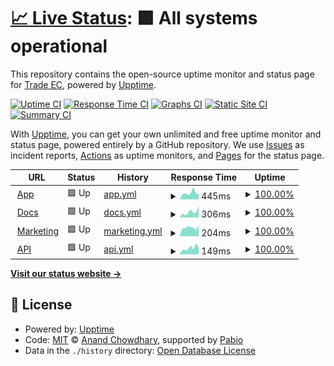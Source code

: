 # [📈 Live Status](https://uptime.masivo.ai): <!--live status--> **🟩 All systems operational**

This repository contains the open-source uptime monitor and status page for [Trade EC](www.trade.ec), powered by [Upptime](https://github.com/upptime/upptime).

[![Uptime CI](https://github.com/Trade-EC/masivo-uptime/workflows/Uptime%20CI/badge.svg)](https://github.com/Trade-EC/masivo-uptime/actions?query=workflow%3A%22Uptime+CI%22)
[![Response Time CI](https://github.com/Trade-EC/masivo-uptime/workflows/Response%20Time%20CI/badge.svg)](https://github.com/Trade-EC/masivo-uptime/actions?query=workflow%3A%22Response+Time+CI%22)
[![Graphs CI](https://github.com/Trade-EC/masivo-uptime/workflows/Graphs%20CI/badge.svg)](https://github.com/Trade-EC/masivo-uptime/actions?query=workflow%3A%22Graphs+CI%22)
[![Static Site CI](https://github.com/Trade-EC/masivo-uptime/workflows/Static%20Site%20CI/badge.svg)](https://github.com/Trade-EC/masivo-uptime/actions?query=workflow%3A%22Static+Site+CI%22)
[![Summary CI](https://github.com/Trade-EC/masivo-uptime/workflows/Summary%20CI/badge.svg)](https://github.com/Trade-EC/masivo-uptime/actions?query=workflow%3A%22Summary+CI%22)

With [Upptime](https://upptime.js.org), you can get your own unlimited and free uptime monitor and status page, powered entirely by a GitHub repository. We use [Issues](https://github.com/Trade-EC/masivo-uptime/issues) as incident reports, [Actions](https://github.com/Trade-EC/masivo-uptime/actions) as uptime monitors, and [Pages](https://uptime.masivo.ai) for the status page.

<!--start: status pages-->
<!-- This summary is generated by Upptime (https://github.com/upptime/upptime) -->
<!-- Do not edit this manually, your changes will be overwritten -->
<!-- prettier-ignore -->
| URL | Status | History | Response Time | Uptime |
| --- | ------ | ------- | ------------- | ------ |
| <img alt="" src="https://icons.duckduckgo.com/ip3/app.masivo.ai.ico" height="13"> [App](https://app.masivo.ai/auth/signin) | 🟩 Up | [app.yml](https://github.com/Trade-EC/masivo-uptime/commits/HEAD/history/app.yml) | <details><summary><img alt="Response time graph" src="./graphs/app/response-time-week.png" height="20"> 445ms</summary><br><a href="https://uptime.masivo.ai/history/app"><img alt="Response time 578" src="https://img.shields.io/endpoint?url=https%3A%2F%2Fraw.githubusercontent.com%2FTrade-EC%2Fmasivo-uptime%2FHEAD%2Fapi%2Fapp%2Fresponse-time.json"></a><br><a href="https://uptime.masivo.ai/history/app"><img alt="24-hour response time 341" src="https://img.shields.io/endpoint?url=https%3A%2F%2Fraw.githubusercontent.com%2FTrade-EC%2Fmasivo-uptime%2FHEAD%2Fapi%2Fapp%2Fresponse-time-day.json"></a><br><a href="https://uptime.masivo.ai/history/app"><img alt="7-day response time 445" src="https://img.shields.io/endpoint?url=https%3A%2F%2Fraw.githubusercontent.com%2FTrade-EC%2Fmasivo-uptime%2FHEAD%2Fapi%2Fapp%2Fresponse-time-week.json"></a><br><a href="https://uptime.masivo.ai/history/app"><img alt="30-day response time 467" src="https://img.shields.io/endpoint?url=https%3A%2F%2Fraw.githubusercontent.com%2FTrade-EC%2Fmasivo-uptime%2FHEAD%2Fapi%2Fapp%2Fresponse-time-month.json"></a><br><a href="https://uptime.masivo.ai/history/app"><img alt="1-year response time 578" src="https://img.shields.io/endpoint?url=https%3A%2F%2Fraw.githubusercontent.com%2FTrade-EC%2Fmasivo-uptime%2FHEAD%2Fapi%2Fapp%2Fresponse-time-year.json"></a></details> | <details><summary><a href="https://uptime.masivo.ai/history/app">100.00%</a></summary><a href="https://uptime.masivo.ai/history/app"><img alt="All-time uptime 100.00%" src="https://img.shields.io/endpoint?url=https%3A%2F%2Fraw.githubusercontent.com%2FTrade-EC%2Fmasivo-uptime%2FHEAD%2Fapi%2Fapp%2Fuptime.json"></a><br><a href="https://uptime.masivo.ai/history/app"><img alt="24-hour uptime 100.00%" src="https://img.shields.io/endpoint?url=https%3A%2F%2Fraw.githubusercontent.com%2FTrade-EC%2Fmasivo-uptime%2FHEAD%2Fapi%2Fapp%2Fuptime-day.json"></a><br><a href="https://uptime.masivo.ai/history/app"><img alt="7-day uptime 100.00%" src="https://img.shields.io/endpoint?url=https%3A%2F%2Fraw.githubusercontent.com%2FTrade-EC%2Fmasivo-uptime%2FHEAD%2Fapi%2Fapp%2Fuptime-week.json"></a><br><a href="https://uptime.masivo.ai/history/app"><img alt="30-day uptime 100.00%" src="https://img.shields.io/endpoint?url=https%3A%2F%2Fraw.githubusercontent.com%2FTrade-EC%2Fmasivo-uptime%2FHEAD%2Fapi%2Fapp%2Fuptime-month.json"></a><br><a href="https://uptime.masivo.ai/history/app"><img alt="1-year uptime 100.00%" src="https://img.shields.io/endpoint?url=https%3A%2F%2Fraw.githubusercontent.com%2FTrade-EC%2Fmasivo-uptime%2FHEAD%2Fapi%2Fapp%2Fuptime-year.json"></a></details>
| <img alt="" src="https://icons.duckduckgo.com/ip3/docs.masivo.ai.ico" height="13"> [Docs](https://docs.masivo.ai/overview) | 🟩 Up | [docs.yml](https://github.com/Trade-EC/masivo-uptime/commits/HEAD/history/docs.yml) | <details><summary><img alt="Response time graph" src="./graphs/docs/response-time-week.png" height="20"> 306ms</summary><br><a href="https://uptime.masivo.ai/history/docs"><img alt="Response time 340" src="https://img.shields.io/endpoint?url=https%3A%2F%2Fraw.githubusercontent.com%2FTrade-EC%2Fmasivo-uptime%2FHEAD%2Fapi%2Fdocs%2Fresponse-time.json"></a><br><a href="https://uptime.masivo.ai/history/docs"><img alt="24-hour response time 657" src="https://img.shields.io/endpoint?url=https%3A%2F%2Fraw.githubusercontent.com%2FTrade-EC%2Fmasivo-uptime%2FHEAD%2Fapi%2Fdocs%2Fresponse-time-day.json"></a><br><a href="https://uptime.masivo.ai/history/docs"><img alt="7-day response time 306" src="https://img.shields.io/endpoint?url=https%3A%2F%2Fraw.githubusercontent.com%2FTrade-EC%2Fmasivo-uptime%2FHEAD%2Fapi%2Fdocs%2Fresponse-time-week.json"></a><br><a href="https://uptime.masivo.ai/history/docs"><img alt="30-day response time 647" src="https://img.shields.io/endpoint?url=https%3A%2F%2Fraw.githubusercontent.com%2FTrade-EC%2Fmasivo-uptime%2FHEAD%2Fapi%2Fdocs%2Fresponse-time-month.json"></a><br><a href="https://uptime.masivo.ai/history/docs"><img alt="1-year response time 340" src="https://img.shields.io/endpoint?url=https%3A%2F%2Fraw.githubusercontent.com%2FTrade-EC%2Fmasivo-uptime%2FHEAD%2Fapi%2Fdocs%2Fresponse-time-year.json"></a></details> | <details><summary><a href="https://uptime.masivo.ai/history/docs">100.00%</a></summary><a href="https://uptime.masivo.ai/history/docs"><img alt="All-time uptime 100.00%" src="https://img.shields.io/endpoint?url=https%3A%2F%2Fraw.githubusercontent.com%2FTrade-EC%2Fmasivo-uptime%2FHEAD%2Fapi%2Fdocs%2Fuptime.json"></a><br><a href="https://uptime.masivo.ai/history/docs"><img alt="24-hour uptime 100.00%" src="https://img.shields.io/endpoint?url=https%3A%2F%2Fraw.githubusercontent.com%2FTrade-EC%2Fmasivo-uptime%2FHEAD%2Fapi%2Fdocs%2Fuptime-day.json"></a><br><a href="https://uptime.masivo.ai/history/docs"><img alt="7-day uptime 100.00%" src="https://img.shields.io/endpoint?url=https%3A%2F%2Fraw.githubusercontent.com%2FTrade-EC%2Fmasivo-uptime%2FHEAD%2Fapi%2Fdocs%2Fuptime-week.json"></a><br><a href="https://uptime.masivo.ai/history/docs"><img alt="30-day uptime 100.00%" src="https://img.shields.io/endpoint?url=https%3A%2F%2Fraw.githubusercontent.com%2FTrade-EC%2Fmasivo-uptime%2FHEAD%2Fapi%2Fdocs%2Fuptime-month.json"></a><br><a href="https://uptime.masivo.ai/history/docs"><img alt="1-year uptime 100.00%" src="https://img.shields.io/endpoint?url=https%3A%2F%2Fraw.githubusercontent.com%2FTrade-EC%2Fmasivo-uptime%2FHEAD%2Fapi%2Fdocs%2Fuptime-year.json"></a></details>
| <img alt="" src="https://icons.duckduckgo.com/ip3/www.masivo.ai.ico" height="13"> [Marketing](https://www.masivo.ai/) | 🟩 Up | [marketing.yml](https://github.com/Trade-EC/masivo-uptime/commits/HEAD/history/marketing.yml) | <details><summary><img alt="Response time graph" src="./graphs/marketing/response-time-week.png" height="20"> 204ms</summary><br><a href="https://uptime.masivo.ai/history/marketing"><img alt="Response time 236" src="https://img.shields.io/endpoint?url=https%3A%2F%2Fraw.githubusercontent.com%2FTrade-EC%2Fmasivo-uptime%2FHEAD%2Fapi%2Fmarketing%2Fresponse-time.json"></a><br><a href="https://uptime.masivo.ai/history/marketing"><img alt="24-hour response time 258" src="https://img.shields.io/endpoint?url=https%3A%2F%2Fraw.githubusercontent.com%2FTrade-EC%2Fmasivo-uptime%2FHEAD%2Fapi%2Fmarketing%2Fresponse-time-day.json"></a><br><a href="https://uptime.masivo.ai/history/marketing"><img alt="7-day response time 204" src="https://img.shields.io/endpoint?url=https%3A%2F%2Fraw.githubusercontent.com%2FTrade-EC%2Fmasivo-uptime%2FHEAD%2Fapi%2Fmarketing%2Fresponse-time-week.json"></a><br><a href="https://uptime.masivo.ai/history/marketing"><img alt="30-day response time 187" src="https://img.shields.io/endpoint?url=https%3A%2F%2Fraw.githubusercontent.com%2FTrade-EC%2Fmasivo-uptime%2FHEAD%2Fapi%2Fmarketing%2Fresponse-time-month.json"></a><br><a href="https://uptime.masivo.ai/history/marketing"><img alt="1-year response time 236" src="https://img.shields.io/endpoint?url=https%3A%2F%2Fraw.githubusercontent.com%2FTrade-EC%2Fmasivo-uptime%2FHEAD%2Fapi%2Fmarketing%2Fresponse-time-year.json"></a></details> | <details><summary><a href="https://uptime.masivo.ai/history/marketing">100.00%</a></summary><a href="https://uptime.masivo.ai/history/marketing"><img alt="All-time uptime 100.00%" src="https://img.shields.io/endpoint?url=https%3A%2F%2Fraw.githubusercontent.com%2FTrade-EC%2Fmasivo-uptime%2FHEAD%2Fapi%2Fmarketing%2Fuptime.json"></a><br><a href="https://uptime.masivo.ai/history/marketing"><img alt="24-hour uptime 100.00%" src="https://img.shields.io/endpoint?url=https%3A%2F%2Fraw.githubusercontent.com%2FTrade-EC%2Fmasivo-uptime%2FHEAD%2Fapi%2Fmarketing%2Fuptime-day.json"></a><br><a href="https://uptime.masivo.ai/history/marketing"><img alt="7-day uptime 100.00%" src="https://img.shields.io/endpoint?url=https%3A%2F%2Fraw.githubusercontent.com%2FTrade-EC%2Fmasivo-uptime%2FHEAD%2Fapi%2Fmarketing%2Fuptime-week.json"></a><br><a href="https://uptime.masivo.ai/history/marketing"><img alt="30-day uptime 100.00%" src="https://img.shields.io/endpoint?url=https%3A%2F%2Fraw.githubusercontent.com%2FTrade-EC%2Fmasivo-uptime%2FHEAD%2Fapi%2Fmarketing%2Fuptime-month.json"></a><br><a href="https://uptime.masivo.ai/history/marketing"><img alt="1-year uptime 100.00%" src="https://img.shields.io/endpoint?url=https%3A%2F%2Fraw.githubusercontent.com%2FTrade-EC%2Fmasivo-uptime%2FHEAD%2Fapi%2Fmarketing%2Fuptime-year.json"></a></details>
| <img alt="" src="https://icons.duckduckgo.com/ip3/app.masivo.ai.ico" height="13"> [API](https://app.masivo.ai/api/storefront/v1/auth/authorize) | 🟩 Up | [api.yml](https://github.com/Trade-EC/masivo-uptime/commits/HEAD/history/api.yml) | <details><summary><img alt="Response time graph" src="./graphs/api/response-time-week.png" height="20"> 149ms</summary><br><a href="https://uptime.masivo.ai/history/api"><img alt="Response time 170" src="https://img.shields.io/endpoint?url=https%3A%2F%2Fraw.githubusercontent.com%2FTrade-EC%2Fmasivo-uptime%2FHEAD%2Fapi%2Fapi%2Fresponse-time.json"></a><br><a href="https://uptime.masivo.ai/history/api"><img alt="24-hour response time 152" src="https://img.shields.io/endpoint?url=https%3A%2F%2Fraw.githubusercontent.com%2FTrade-EC%2Fmasivo-uptime%2FHEAD%2Fapi%2Fapi%2Fresponse-time-day.json"></a><br><a href="https://uptime.masivo.ai/history/api"><img alt="7-day response time 149" src="https://img.shields.io/endpoint?url=https%3A%2F%2Fraw.githubusercontent.com%2FTrade-EC%2Fmasivo-uptime%2FHEAD%2Fapi%2Fapi%2Fresponse-time-week.json"></a><br><a href="https://uptime.masivo.ai/history/api"><img alt="30-day response time 134" src="https://img.shields.io/endpoint?url=https%3A%2F%2Fraw.githubusercontent.com%2FTrade-EC%2Fmasivo-uptime%2FHEAD%2Fapi%2Fapi%2Fresponse-time-month.json"></a><br><a href="https://uptime.masivo.ai/history/api"><img alt="1-year response time 170" src="https://img.shields.io/endpoint?url=https%3A%2F%2Fraw.githubusercontent.com%2FTrade-EC%2Fmasivo-uptime%2FHEAD%2Fapi%2Fapi%2Fresponse-time-year.json"></a></details> | <details><summary><a href="https://uptime.masivo.ai/history/api">100.00%</a></summary><a href="https://uptime.masivo.ai/history/api"><img alt="All-time uptime 100.00%" src="https://img.shields.io/endpoint?url=https%3A%2F%2Fraw.githubusercontent.com%2FTrade-EC%2Fmasivo-uptime%2FHEAD%2Fapi%2Fapi%2Fuptime.json"></a><br><a href="https://uptime.masivo.ai/history/api"><img alt="24-hour uptime 100.00%" src="https://img.shields.io/endpoint?url=https%3A%2F%2Fraw.githubusercontent.com%2FTrade-EC%2Fmasivo-uptime%2FHEAD%2Fapi%2Fapi%2Fuptime-day.json"></a><br><a href="https://uptime.masivo.ai/history/api"><img alt="7-day uptime 100.00%" src="https://img.shields.io/endpoint?url=https%3A%2F%2Fraw.githubusercontent.com%2FTrade-EC%2Fmasivo-uptime%2FHEAD%2Fapi%2Fapi%2Fuptime-week.json"></a><br><a href="https://uptime.masivo.ai/history/api"><img alt="30-day uptime 100.00%" src="https://img.shields.io/endpoint?url=https%3A%2F%2Fraw.githubusercontent.com%2FTrade-EC%2Fmasivo-uptime%2FHEAD%2Fapi%2Fapi%2Fuptime-month.json"></a><br><a href="https://uptime.masivo.ai/history/api"><img alt="1-year uptime 100.00%" src="https://img.shields.io/endpoint?url=https%3A%2F%2Fraw.githubusercontent.com%2FTrade-EC%2Fmasivo-uptime%2FHEAD%2Fapi%2Fapi%2Fuptime-year.json"></a></details>

<!--end: status pages-->

[**Visit our status website →**](https://uptime.masivo.ai)

## 📄 License

- Powered by: [Upptime](https://github.com/upptime/upptime)
- Code: [MIT](./LICENSE) © [Anand Chowdhary](https://anandchowdhary.com), supported by [Pabio](https://pabio.com)
- Data in the `./history` directory: [Open Database License](https://opendatacommons.org/licenses/odbl/1-0/)
